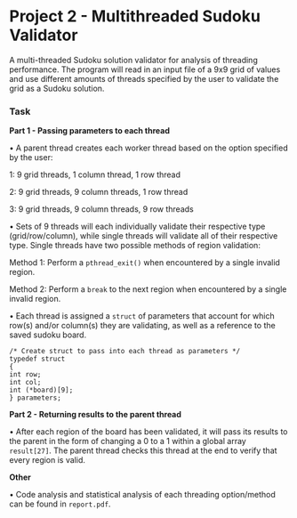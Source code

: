 # Project 2 - Multithreaded Sudoku Validator

A multi-threaded Sudoku solution validator for analysis of threading performance. The program will read in an input file of a 9x9 grid of values and use different amounts of threads specified by the user to validate the grid as a Sudoku solution.

### Task

**Part 1 - Passing parameters to each thread**

• A parent thread creates each worker thread based on the option specified by the user:

1: 9 grid threads, 1 column thread, 1 row thread

2: 9 grid threads, 9 column threads, 1 row thread

3: 9 grid threads, 9 column threads, 9 row threads

• Sets of 9 threads will each individually validate their respective type (grid/row/column), while single threads will validate all of their respective type. Single threads have two possible methods of region validation:

Method 1: Perform a ```pthread_exit()``` when encountered by a single invalid region.

Method 2: Perform a ```break``` to the next region when encountered by a single invalid region.

• Each thread is assigned a ```struct``` of parameters that account for which row(s) and/or column(s) they are validating, as well as a reference to the saved sudoku board.

```
/* Create struct to pass into each thread as parameters */ 
typedef struct
{
int row;
int col;
int (*board)[9];
} parameters;
```

**Part 2 - Returning results to the parent thread**

• After each region of the board has been validated, it will pass its results to the parent in the form of changing a 0 to a 1 within a global array ```result[27]```. The parent thread checks this thread at the end to verify that every region is valid.

**Other**

• Code analysis and statistical analysis of each threading option/method can be found in ```report.pdf```.

